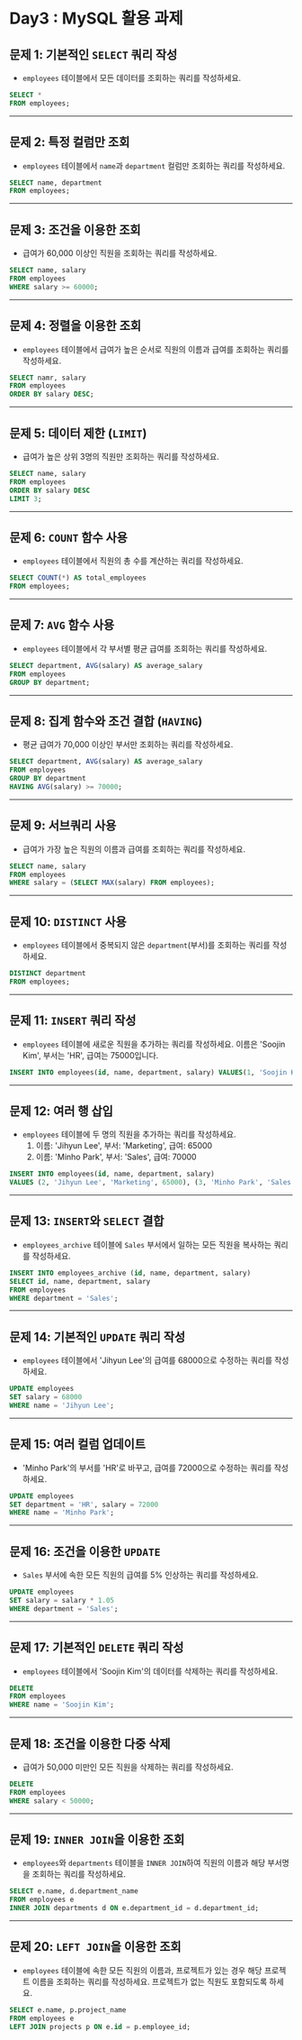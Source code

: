 # Day3 : MySQL 활용 과제 

## 문제 1: 기본적인 `SELECT` 쿼리 작성

- `employees` 테이블에서 모든 데이터를 조회하는 쿼리를 작성하세요.
```sql
SELECT *
FROM employees;
```
---

## 문제 2: 특정 컬럼만 조회

- `employees` 테이블에서 `name`과 `department` 컬럼만 조회하는 쿼리를 작성하세요.
```sql
SELECT name, department
FROM employees;
```
---

## 문제 3: 조건을 이용한 조회

- 급여가 60,000 이상인 직원을 조회하는 쿼리를 작성하세요.
```sql
SELECT name, salary
FROM employees
WHERE salary >= 60000;
```
---

## 문제 4: 정렬을 이용한 조회

- `employees` 테이블에서 급여가 높은 순서로 직원의 이름과 급여를 조회하는 쿼리를 작성하세요.
```sql
SELECT namr, salary
FROM employees
ORDER BY salary DESC;
```
---

## 문제 5: 데이터 제한 (`LIMIT`)

- 급여가 높은 상위 3명의 직원만 조회하는 쿼리를 작성하세요.
```sql
SELECT name, salary
FROM employees
ORDER BY salary DESC
LIMIT 3;
```
---

## 문제 6: `COUNT` 함수 사용

- `employees` 테이블에서 직원의 총 수를 계산하는 쿼리를 작성하세요.
```sql
SELECT COUNT(*) AS total_employees
FROM employees;
```
---

## 문제 7: `AVG` 함수 사용

- `employees` 테이블에서 각 부서별 평균 급여를 조회하는 쿼리를 작성하세요.
```sql
SELECT department, AVG(salary) AS average_salary
FROM employees
GROUP BY department;
```
---

## 문제 8: 집계 함수와 조건 결합 (`HAVING`)

- 평균 급여가 70,000 이상인 부서만 조회하는 쿼리를 작성하세요.
```sql
SELECT department, AVG(salary) AS average_salary
FROM employees
GROUP BY department
HAVING AVG(salary) >= 70000;
```
---

## 문제 9: 서브쿼리 사용

- 급여가 가장 높은 직원의 이름과 급여를 조회하는 쿼리를 작성하세요.
```sql
SELECT name, salary
FROM employees
WHERE salary = (SELECT MAX(salary) FROM employees);
```
---

## 문제 10: `DISTINCT` 사용

- `employees` 테이블에서 중복되지 않은 `department`(부서)를 조회하는 쿼리를 작성하세요.
```sql
DISTINCT department
FROM employees;
```
---

## 문제 11: `INSERT` 쿼리 작성

- `employees` 테이블에 새로운 직원을 추가하는 쿼리를 작성하세요. 이름은 'Soojin Kim', 부서는 'HR', 급여는 75000입니다.
```sql
INSERT INTO employees(id, name, department, salary) VALUES(1, 'Soojin Kim', 'Hr', 75000);
```

---

## 문제 12: 여러 행 삽입

- `employees` 테이블에 두 명의 직원을 추가하는 쿼리를 작성하세요.
    1. 이름: 'Jihyun Lee', 부서: 'Marketing', 급여: 65000
    2. 이름: 'Minho Park', 부서: 'Sales', 급여: 70000
```sql
INSERT INTO employees(id, name, department, salary)
VALUES (2, 'Jihyun Lee', 'Marketing', 65000), (3, 'Minho Park', 'Sales', 70000);
```
---

## 문제 13: `INSERT`와 `SELECT` 결합

- `employees_archive` 테이블에 `Sales` 부서에서 일하는 모든 직원을 복사하는 쿼리를 작성하세요.
```sql
INSERT INTO employees_archive (id, name, department, salary)
SELECT id, name, department, salary
FROM employees
WHERE department = 'Sales';
```
---

## 문제 14: 기본적인 `UPDATE` 쿼리 작성

- `employees` 테이블에서 'Jihyun Lee'의 급여를 68000으로 수정하는 쿼리를 작성하세요.
```sql
UPDATE employees
SET salary = 68000
WHERE name = 'Jihyun Lee';
```
---

## 문제 15: 여러 컬럼 업데이트

- 'Minho Park'의 부서를 'HR'로 바꾸고, 급여를 72000으로 수정하는 쿼리를 작성하세요.
```sql
UPDATE employees
SET department = 'HR', salary = 72000
WHERE name = 'Minho Park';
```
---

## 문제 16: 조건을 이용한 `UPDATE`

- `Sales` 부서에 속한 모든 직원의 급여를 5% 인상하는 쿼리를 작성하세요.
```sql
UPDATE employees
SET salary = salary * 1.05
WHERE department = 'Sales';
```
---

## 문제 17: 기본적인 `DELETE` 쿼리 작성

- `employees` 테이블에서 'Soojin Kim'의 데이터를 삭제하는 쿼리를 작성하세요.
```sql
DELETE 
FROM employees
WHERE name = 'Soojin Kim';
```
---

## 문제 18: 조건을 이용한 다중 삭제

- 급여가 50,000 미만인 모든 직원을 삭제하는 쿼리를 작성하세요.
```sql
DELETE 
FROM employees 
WHERE salary < 50000;
```
---

## 문제 19: `INNER JOIN`을 이용한 조회

- `employees`와 `departments` 테이블을 `INNER JOIN`하여 직원의 이름과 해당 부서명을 조회하는 쿼리를 작성하세요.
```sql
SELECT e.name, d.department_name
FROM employees e
INNER JOIN departments d ON e.department_id = d.department_id;
```

---

## 문제 20: `LEFT JOIN`을 이용한 조회

- `employees` 테이블에 속한 모든 직원의 이름과, 프로젝트가 있는 경우 해당 프로젝트 이름을 조회하는 쿼리를 작성하세요. 프로젝트가 없는 직원도 포함되도록 하세요.
```sql
SELECT e.name, p.project_name
FROM employees e
LEFT JOIN projects p ON e.id = p.employee_id;
```